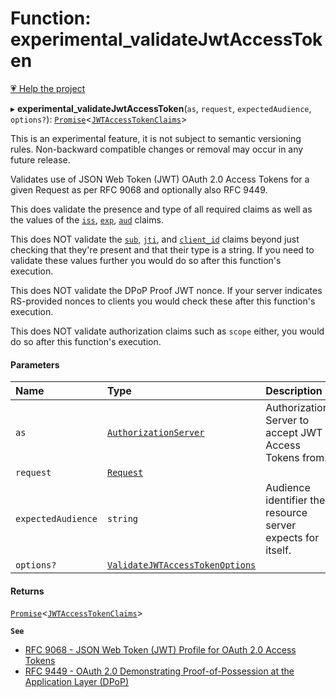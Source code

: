 # Function: experimental\_validateJwtAccessToken

[💗 Help the project](https://github.com/sponsors/panva)

▸ **experimental_validateJwtAccessToken**(`as`, `request`, `expectedAudience`, `options?`): [`Promise`]( https://developer.mozilla.org/docs/Web/JavaScript/Reference/Global_Objects/Promise )\<[`JWTAccessTokenClaims`](../interfaces/JWTAccessTokenClaims.md)\>

This is an experimental feature, it is not subject to semantic versioning rules. Non-backward
compatible changes or removal may occur in any future release.

Validates use of JSON Web Token (JWT) OAuth 2.0 Access Tokens for a given Request as per
RFC 9068 and optionally also RFC 9449.

This does validate the presence and type of all required claims as well as the values of the
[`iss`](../interfaces/JWTAccessTokenClaims.md#iss), [`exp`](../interfaces/JWTAccessTokenClaims.md#exp),
[`aud`](../interfaces/JWTAccessTokenClaims.md#aud) claims.

This does NOT validate the [`sub`](../interfaces/JWTAccessTokenClaims.md#sub),
[`jti`](../interfaces/JWTAccessTokenClaims.md#jti), and [`client_id`](../interfaces/JWTAccessTokenClaims.md#client_id)
claims beyond just checking that they're present and that their type is a string. If you need to
validate these values further you would do so after this function's execution.

This does NOT validate the DPoP Proof JWT nonce. If your server indicates RS-provided nonces to
clients you would check these after this function's execution.

This does NOT validate authorization claims such as `scope` either, you would do so after this
function's execution.

#### Parameters

| Name | Type | Description |
| :------ | :------ | :------ |
| `as` | [`AuthorizationServer`](../interfaces/AuthorizationServer.md) | Authorization Server to accept JWT Access Tokens from. |
| `request` | [`Request`]( https://developer.mozilla.org/docs/Web/API/Request ) |  |
| `expectedAudience` | `string` | Audience identifier the resource server expects for itself. |
| `options?` | [`ValidateJWTAccessTokenOptions`](../interfaces/ValidateJWTAccessTokenOptions.md) |  |

#### Returns

[`Promise`]( https://developer.mozilla.org/docs/Web/JavaScript/Reference/Global_Objects/Promise )\<[`JWTAccessTokenClaims`](../interfaces/JWTAccessTokenClaims.md)\>

**`See`**

 - [RFC 9068 - JSON Web Token (JWT) Profile for OAuth 2.0 Access Tokens](https://www.rfc-editor.org/rfc/rfc9068.html)
 - [RFC 9449 - OAuth 2.0 Demonstrating Proof-of-Possession at the Application Layer (DPoP)](https://www.rfc-editor.org/rfc/rfc9449.html)
